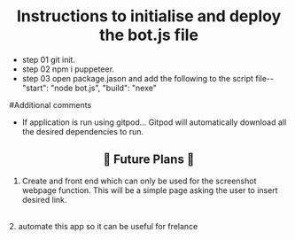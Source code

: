 <h1 align="center">Instructions to initialise and deploy the bot.js file </h1>

- step 01 git init.
- step 02 npm i puppeteer.
- step 03 open package.jason and add the following to the script file--
                       "start": "node bot.js",
                       "build": "nexe"

#Additional comments
- If application is run using gitpod... Gitpod will automatically download all the desired dependencies to run.

<h2 align="center">🚀 Future Plans  🚀</h2>

1. Create and front end which can only be used for the screenshot webpage function. This will be a simple page asking the user to insert desired link.
<br>
2. automate this app so it can be useful for frelance
